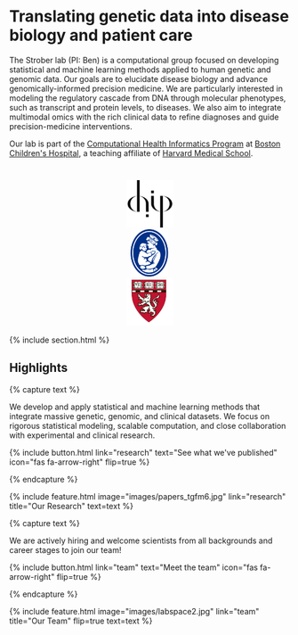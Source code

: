 ---
---

# Translating genetic data into disease biology and patient care

The Strober lab (PI: Ben) is a computational group focused on developing statistical and machine learning methods applied to human genetic and genomic data. Our goals are to elucidate disease biology and advance genomically-informed precision medicine. We are particularly interested in modeling the regulatory cascade from DNA through molecular phenotypes, such as transcript and protein levels, to  diseases. We also aim to integrate multimodal omics with the rich clinical data to refine diagnoses and guide precision-medicine interventions.


Our lab is part of the [Computational Health Informatics Program](https://www.chip.org/) at [Boston Children's Hospital](https://www.childrenshospital.org/), a teaching affiliate of [Harvard Medical School](https://hms.harvard.edu/).


<div style="text-align: center; margin-top: 40px;">
  <a href="https://chip.org" target="_blank"><img src="images/chip-logo.png" alt="CHIP" style="height:85px; margin:0 120px;"></a>
  <a href="https://www.childrenshospital.org/" target="_blank"><img src="images/BCH2.svg" alt="Boston Children's Hospital" style="height:85px; margin:0 120px;"></a>
  <a href="https://hms.harvard.edu/" target="_blank"><img src="images/HMS.png" alt="Harvard Medical School" style="height:85px; margin:0 120px;"></a>
</div>


{% include section.html %}

## Highlights

{% capture text %}

We develop and apply statistical and machine learning methods that integrate massive genetic, genomic, and clinical datasets. We focus on rigorous statistical modeling, scalable computation, and close collaboration with experimental and clinical research.

{%
  include button.html
  link="research"
  text="See what we've published"
  icon="fas fa-arrow-right"
  flip=true
%}

{% endcapture %}

{%
  include feature.html
  image="images/papers_tgfm6.jpg"
  link="research"
  title="Our Research"
  text=text
%}



{% capture text %}

We are actively hiring and welcome scientists from all backgrounds and career stages to join our team!

{%
  include button.html
  link="team"
  text="Meet the team"
  icon="fas fa-arrow-right"
  flip=true
%}

{% endcapture %}

{%
  include feature.html
  image="images/labspace2.jpg"
  link="team"
  title="Our Team"
  flip=true
  text=text
%}

